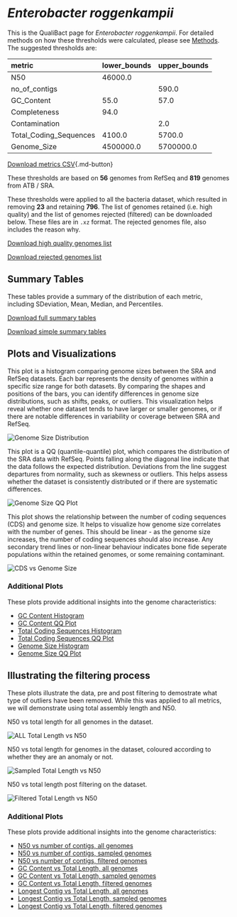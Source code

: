 # *Enterobacter roggenkampii*

This is the QualiBact page for *Enterobacter roggenkampii*. For detailed methods on how these thresholds were calculated, please see [Methods](../../methods.md).
The suggested thresholds are: 

| metric                 | lower_bounds   | upper_bounds   |
|:-----------------------|:---------------|:---------------|
| N50                    | 46000.0        |                |
| no_of_contigs          |                | 590.0          |
| GC_Content             | 55.0           | 57.0           |
| Completeness           | 94.0           |                |
| Contamination          |                | 2.0            |
| Total_Coding_Sequences | 4100.0         | 5700.0         |
| Genome_Size            | 4500000.0      | 5700000.0      |

[Download metrics CSV](Enterobacter_roggenkampii_metrics.csv){.md-button}


These thresholds are based on **56** genomes from RefSeq and **819** genomes from ATB / SRA.

These thresholds were applied to all the bacteria dataset, which resulted in removing **23** and retaining **796**.
The list of genomes retained (i.e. high quality) and the list of genomes rejected (filtered) can be downloaded below. These files are in `.xz` format. The rejected genomes file, also includes the reason why.

[Download high quality genomes list](Enterobacter_roggenkampii_high_quality_genomes.csv.xz)


[Download rejected genomes list](Enterobacter_roggenkampii_filtered_out_genomes.csv.xz)



## Summary Tables
These tables provide a summary of the distribution of each metric, including SDeviation, Mean, Median, and Percentiles.

[Download full summary tables](summary.csv)

[Download simple summary tables](selected_summary.csv)

## Plots and Visualizations

This plot is a histogram comparing genome sizes between the SRA and RefSeq datasets. Each bar represents the density of genomes within a specific size range for both datasets. By comparing the shapes and positions of the bars, you can identify differences in genome size distributions, such as shifts, peaks, or outliers. This visualization helps reveal whether one dataset tends to have larger or smaller genomes, or if there are notable differences in variability or coverage between SRA and RefSeq.

![Genome Size Distribution](Genome_Size_refseq_histogram_kde.png)

This plot is a QQ (quantile-quantile) plot, which compares the distribution of the SRA data with RefSeq. Points falling along the diagonal line indicate that the data follows the expected distribution. Deviations from the line suggest departures from normality, such as skewness or outliers. This helps assess whether the dataset is consistently distributed or if there are systematic differences.

![Genome Size QQ Plot](Genome_Size_refseq_qqplot.png)

This plot shows the relationship between the number of coding sequences (CDS) and genome size. It helps to visualize how genome size correlates with the number of genes. This should be linear - as the genome size increases, the number of coding sequences should also increase. Any secondary trend lines or non-linear behaviour indicates bone fide seperate populations within the retained genomes, or some remaining contaminant. 

![CDS vs Genome Size](Enterobacter_roggenkampii_CDS_vs_Genome_Size.png)

### Additional Plots

These plots provide additional insights into the genome characteristics:

- [GC Content Histogram](GC_Content_refseq_histogram_kde.png)
- [GC Content QQ Plot](GC_Content_refseq_qqplot.png)
- [Total Coding Sequences Histogram](Total_Coding_Sequences_refseq_histogram_kde.png)
- [Total Coding Sequences QQ Plot](Total_Coding_Sequences_refseq_qqplot.png)
- [Genome Size Histogram](Genome_Size_refseq_histogram_kde.png)
- [Genome Size QQ Plot](Genome_Size_refseq_qqplot.png)
## Illustrating the filtering process
These plots illustrate the data, pre and post filtering to demostrate what type of outliers have been removed. While this was applied to all metrics, we will demonstrate using total assembly length and N50.

N50 vs total length for all genomes in the dataset.

![ALL Total Length vs N50](Enterobacter_roggenkampii_all_total_length_N50.png)

N50 vs total length for genomes in the dataset, coloured according to whether they are an anomaly or not.

![Sampled Total Length vs N50](Enterobacter_roggenkampii_sample_total_length_N50.png)

N50 vs total length post filtering on the dataset.

![Filtered Total Length vs N50](Enterobacter_roggenkampii_filt_total_length_N50.png)

### Additional Plots

These plots provide additional insights into the genome characteristics:

- [N50 vs number of contigs, all genomes](Enterobacter_roggenkampii_all_N50_number.png)
- [N50 vs number of contigs, sampled genomes](Enterobacter_roggenkampii_sample_N50_number.png)
- [N50 vs number of contigs, filtered genomes](Enterobacter_roggenkampii_filt_N50_number.png)
- [GC Content vs Total Length, all genomes](Enterobacter_roggenkampii_all_total_length_GC_Content.png)
- [GC Content vs Total Length, sampled genomes](Enterobacter_roggenkampii_sample_total_length_GC_Content.png)
- [GC Content vs Total Length, filtered genomes](Enterobacter_roggenkampii_filt_total_length_GC_Content.png)
- [Longest Contig vs Total Length, all genomes](Enterobacter_roggenkampii_all_total_length_longest.png)
- [Longest Contig vs Total Length, sampled genomes](Enterobacter_roggenkampii_sample_total_length_longest.png)
- [Longest Contig vs Total Length, filtered genomes](Enterobacter_roggenkampii_filt_total_length_longest.png)
